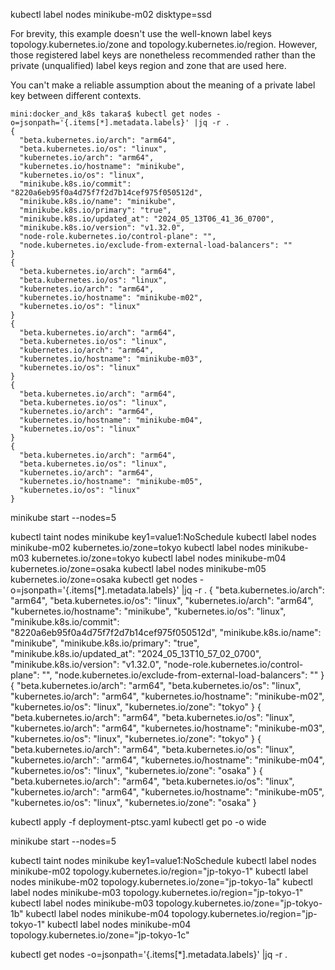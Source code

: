 kubectl label nodes minikube-m02 disktype=ssd


For brevity, this example doesn't use the well-known label keys topology.kubernetes.io/zone and topology.kubernetes.io/region. However, those registered label keys are nonetheless recommended rather than the private (unqualified) label keys region and zone that are used here.

You can't make a reliable assumption about the meaning of a private label key between different contexts.


```
mini:docker_and_k8s takara$ kubectl get nodes -o=jsonpath='{.items[*].metadata.labels}' |jq -r .
{
  "beta.kubernetes.io/arch": "arm64",
  "beta.kubernetes.io/os": "linux",
  "kubernetes.io/arch": "arm64",
  "kubernetes.io/hostname": "minikube",
  "kubernetes.io/os": "linux",
  "minikube.k8s.io/commit": "8220a6eb95f0a4d75f7f2d7b14cef975f050512d",
  "minikube.k8s.io/name": "minikube",
  "minikube.k8s.io/primary": "true",
  "minikube.k8s.io/updated_at": "2024_05_13T06_41_36_0700",
  "minikube.k8s.io/version": "v1.32.0",
  "node-role.kubernetes.io/control-plane": "",
  "node.kubernetes.io/exclude-from-external-load-balancers": ""
}
{
  "beta.kubernetes.io/arch": "arm64",
  "beta.kubernetes.io/os": "linux",
  "kubernetes.io/arch": "arm64",
  "kubernetes.io/hostname": "minikube-m02",
  "kubernetes.io/os": "linux"
}
{
  "beta.kubernetes.io/arch": "arm64",
  "beta.kubernetes.io/os": "linux",
  "kubernetes.io/arch": "arm64",
  "kubernetes.io/hostname": "minikube-m03",
  "kubernetes.io/os": "linux"
}
{
  "beta.kubernetes.io/arch": "arm64",
  "beta.kubernetes.io/os": "linux",
  "kubernetes.io/arch": "arm64",
  "kubernetes.io/hostname": "minikube-m04",
  "kubernetes.io/os": "linux"
}
{
  "beta.kubernetes.io/arch": "arm64",
  "beta.kubernetes.io/os": "linux",
  "kubernetes.io/arch": "arm64",
  "kubernetes.io/hostname": "minikube-m05",
  "kubernetes.io/os": "linux"
}
```




minikube start --nodes=5

kubectl taint nodes minikube key1=value1:NoSchedule
kubectl label nodes minikube-m02 kubernetes.io/zone=tokyo
kubectl label nodes minikube-m03 kubernetes.io/zone=tokyo
kubectl label nodes minikube-m04 kubernetes.io/zone=osaka
kubectl label nodes minikube-m05 kubernetes.io/zone=osaka
kubectl get nodes -o=jsonpath='{.items[*].metadata.labels}' |jq -r .
{
  "beta.kubernetes.io/arch": "arm64",
  "beta.kubernetes.io/os": "linux",
  "kubernetes.io/arch": "arm64",
  "kubernetes.io/hostname": "minikube",
  "kubernetes.io/os": "linux",
  "minikube.k8s.io/commit": "8220a6eb95f0a4d75f7f2d7b14cef975f050512d",
  "minikube.k8s.io/name": "minikube",
  "minikube.k8s.io/primary": "true",
  "minikube.k8s.io/updated_at": "2024_05_13T10_57_02_0700",
  "minikube.k8s.io/version": "v1.32.0",
  "node-role.kubernetes.io/control-plane": "",
  "node.kubernetes.io/exclude-from-external-load-balancers": ""
}
{
  "beta.kubernetes.io/arch": "arm64",
  "beta.kubernetes.io/os": "linux",
  "kubernetes.io/arch": "arm64",
  "kubernetes.io/hostname": "minikube-m02",
  "kubernetes.io/os": "linux",
  "kubernetes.io/zone": "tokyo"
}
{
  "beta.kubernetes.io/arch": "arm64",
  "beta.kubernetes.io/os": "linux",
  "kubernetes.io/arch": "arm64",
  "kubernetes.io/hostname": "minikube-m03",
  "kubernetes.io/os": "linux",
  "kubernetes.io/zone": "tokyo"
}
{
  "beta.kubernetes.io/arch": "arm64",
  "beta.kubernetes.io/os": "linux",
  "kubernetes.io/arch": "arm64",
  "kubernetes.io/hostname": "minikube-m04",
  "kubernetes.io/os": "linux",
  "kubernetes.io/zone": "osaka"
}
{
  "beta.kubernetes.io/arch": "arm64",
  "beta.kubernetes.io/os": "linux",
  "kubernetes.io/arch": "arm64",
  "kubernetes.io/hostname": "minikube-m05",
  "kubernetes.io/os": "linux",
  "kubernetes.io/zone": "osaka"
}



kubectl apply -f deployment-ptsc.yaml
kubectl get po -o wide



minikube start --nodes=5

kubectl taint nodes minikube key1=value1:NoSchedule
kubectl label nodes minikube-m02 topology.kubernetes.io/region="jp-tokyo-1"
kubectl label nodes minikube-m02 topology.kubernetes.io/zone="jp-tokyo-1a"
kubectl label nodes minikube-m03 topology.kubernetes.io/region="jp-tokyo-1"
kubectl label nodes minikube-m03 topology.kubernetes.io/zone="jp-tokyo-1b"
kubectl label nodes minikube-m04 topology.kubernetes.io/region="jp-tokyo-1"
kubectl label nodes minikube-m04 topology.kubernetes.io/zone="jp-tokyo-1c"

kubectl get nodes -o=jsonpath='{.items[*].metadata.labels}' |jq -r .
